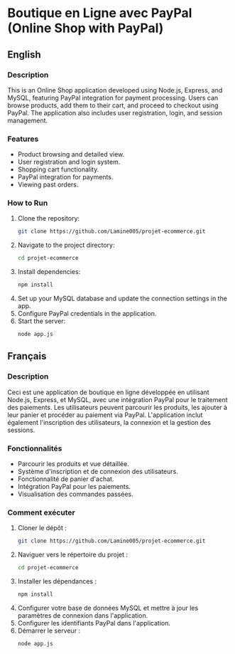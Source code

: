 
# Boutique en Ligne avec PayPal (Online Shop with PayPal)

## English

### Description
This is an Online Shop application developed using Node.js, Express, and MySQL, featuring PayPal integration for payment processing. Users can browse products, add them to their cart, and proceed to checkout using PayPal. The application also includes user registration, login, and session management.

### Features
- Product browsing and detailed view.
- User registration and login system.
- Shopping cart functionality.
- PayPal integration for payments.
- Viewing past orders.

### How to Run
1. Clone the repository:
   ```bash
   git clone https://github.com/Lamine005/projet-ecommerce.git
   ```
2. Navigate to the project directory:
   ```bash
   cd projet-ecommerce
   ```
3. Install dependencies:
   ```bash
   npm install
   ```
4. Set up your MySQL database and update the connection settings in the app.
5. Configure PayPal credentials in the application.
6. Start the server:
   ```bash
   node app.js
   ```

## Français

### Description
Ceci est une application de boutique en ligne développée en utilisant Node.js, Express, et MySQL, avec une intégration PayPal pour le traitement des paiements. Les utilisateurs peuvent parcourir les produits, les ajouter à leur panier et procéder au paiement via PayPal. L'application inclut également l'inscription des utilisateurs, la connexion et la gestion des sessions.

### Fonctionnalités
- Parcourir les produits et vue détaillée.
- Système d'inscription et de connexion des utilisateurs.
- Fonctionnalité de panier d'achat.
- Intégration PayPal pour les paiements.
- Visualisation des commandes passées.

### Comment exécuter
1. Cloner le dépôt :
   ```bash
   git clone https://github.com/Lamine005/projet-ecommerce.git
   ```
2. Naviguer vers le répertoire du projet :
   ```bash
   cd projet-ecommerce
   ```
3. Installer les dépendances :
   ```bash
   npm install
   ```
4. Configurer votre base de données MySQL et mettre à jour les paramètres de connexion dans l'application.
5. Configurer les identifiants PayPal dans l'application.
6. Démarrer le serveur :
   ```bash
   node app.js
   ```

